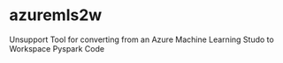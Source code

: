 # azuremls2w
Unsupport Tool for converting from an Azure Machine Learning Studo to Workspace Pyspark Code
